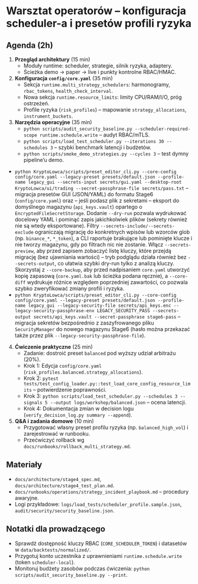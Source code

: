 # Warsztat operatorów – konfiguracja scheduler-a i presetów profili ryzyka

## Agenda (2h)
1. **Przegląd architektury** (15 min)
   - Moduły runtime: scheduler, strategie, silnik ryzyka, adaptery.
   - Ścieżka demo → paper → live i punkty kontrolne RBAC/HMAC.
2. **Konfiguracja `config/core.yaml`** (35 min)
   - Sekcja `runtime.multi_strategy_schedulers`: harmonogramy, `rbac_tokens`, `health_check_interval`.
   - Nowa sekcja `runtime.resource_limits`: limity CPU/RAM/I/O, próg ostrzeżeń.
   - Profile ryzyka (`risk_profiles`) – mapowanie `strategy_allocations`, `instrument_buckets`.
3. **Narzędzia operacyjne** (35 min)
   - `python scripts/audit_security_baseline.py --scheduler-required-scope runtime.schedule.write` – audyt RBAC/mTLS.
   - `python scripts/load_test_scheduler.py --iterations 30 --schedules 3` – szybki benchmark latencji i budżetów.
   - `python scripts/smoke_demo_strategies.py --cycles 3` – test dymny pipeline’u demo.
  - `python KryptoLowca/scripts/preset_editor_cli.py --core-config config/core.yaml --legacy-preset presets/default.json --profile-name legacy_gui --secrets-input secrets/gui.yaml --desktop-root KryptoLowca/ui/trading --secret-passphrase-file secrets/pass.txt` – migracja presetów GUI (JSON/YAML) do formatu Stage6 (`config/core.yaml`) oraz – jeśli podasz plik z sekretami – eksport do domyślnego magazynu (`api_keys.vault`) opartego o `EncryptedFileSecretStorage`. Dodanie `--dry-run` pozwala wydrukować docelowy YAML i pominąć zapis jakichkolwiek plików (sekrety również nie są wtedy eksportowane). Filtry `--secrets-include/--secrets-exclude` ograniczają migrację do konkretnych wpisów lub wzorców glob (np. `binance_*`, `*_token`), a CLI raportuje brakujące lub pominięte klucze i nie tworzy magazynu, gdy po filtrach nic nie zostanie. Włącz `--secrets-preview`, aby przed zapisem zobaczyć listę kluczy, które przejdą migrację (bez ujawniania wartości) – tryb podglądu działa również bez `--secrets-output`, co ułatwia szybki dry-run tylko z analizą kluczy. Skorzystaj z `--core-backup`, aby przed nadpisaniem `core.yaml` utworzyć kopię zapasową (`core.yaml.bak` lub ścieżka podana ręcznie), a `--core-diff` wydrukuje różnice względem poprzedniej zawartości, co pozwala szybko zweryfikować zmiany profili i ryzyka.
   - `python KryptoLowca/scripts/preset_editor_cli.py --core-config config/core.yaml --legacy-preset presets/default.json --profile-name legacy_gui --legacy-security-file secrets/api_keys.enc --legacy-security-passphrase-env LEGACY_SECURITY_PASS --secrets-output secrets/api_keys.vault --secret-passphrase stage6-pass` – migracja sekretów bezpośrednio z zaszyfrowanego pliku `SecurityManager` do nowego magazynu Stage6 (hasło można przekazać także przez plik `--legacy-security-passphrase-file`).
4. **Ćwiczenie praktyczne** (25 min)
   - Zadanie: dostroić preset `balanced` pod wyższy udział arbitrażu (20%).
   - Krok 1: Edycja `config/core.yaml` (`risk_profiles.balanced.strategy_allocations`).
   - Krok 2: `pytest tests/test_config_loader.py::test_load_core_config_resource_limits` – potwierdzenie poprawności.
   - Krok 3: `python scripts/load_test_scheduler.py --schedules 3 --signals 5 --output logs/workshop/balanced.json` – ocena latencji.
   - Krok 4: Dokumentacja zmian w decision logu (`verify_decision_log.py summary --append`).
5. **Q&A i zadania domowe** (10 min)
   - Przygotować własny preset profilu ryzyka (np. `balanced_high_vol`) i zarejestrować w runbooku.
   - Przećwiczyć rollback wg `docs/runbooks/rollback_multi_strategy.md`.

## Materiały
- `docs/architecture/stage4_spec.md`, `docs/architecture/stage4_test_plan.md`.
- `docs/runbooks/operations/strategy_incident_playbook.md` – procedury awaryjne.
- Logi przykładowe: `logs/load_tests/scheduler_profile.sample.json`, `audit/security/security_baseline.json`.

## Notatki dla prowadzącego
- Sprawdź dostępność kluczy RBAC (`CORE_SCHEDULER_TOKEN`) i datasetów w `data/backtests/normalized/`.
- Przygotuj konto uczestnika z uprawnieniami `runtime.schedule.write` (token `scheduler-local`).
- Monitoruj budżety zasobów podczas ćwiczenia: `python scripts/audit_security_baseline.py --print`.
